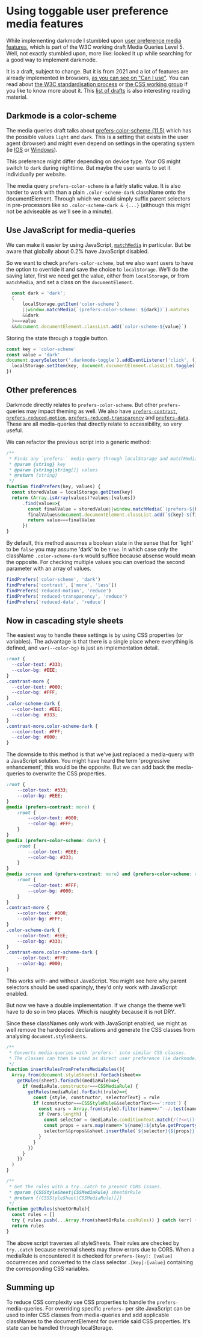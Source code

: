 <!--
  date: 2023-06-29
  modified: 2023-06-29
  slug: using-toggable-user-preference-media-features
  type: post
  header: christina-deravedisian-_ipepr0WJDA-unsplash.jpg
  headerColofon: photo by [Christina Deravedisian](https://unsplash.com/@christinadera)
  headerClassName: no-blur
  categories: code, CSS, JavaScript, accessibility
  tags: Angular, accounting, invoicing, Vue
  description: How to easily use prefers-media-queries and make them adjustable through user preferences.
-->

# Using toggable user preference media features

While implementing darkmode I stumbled upon [user preference media features](https://www.w3.org/TR/mediaqueries-5/#mf-user-preferences), which is part of the W3C working draft Media Queries Level 5. Well, not exactly stumbled upon, more like: looked it up while searching for a good way to implement darkmode.

It is a draft, subject to change. But it is from 2021 and a lot of features are already implemented in browsers, [as you can see on "Can I use"](https://caniuse.com/?search=prefers-). 
You can read about [the W3C standardisation process](https://www.w3.org/2004/02/Process-20040205/tr.html) or [the CSS working group](https://wiki.csswg.org/) if you like to know more about it. This [list of drafts](https://drafts.csswg.org/) is also interesting reading material.

## Darkmode is a color-scheme

The media queries draft talks about [prefers-color-scheme (11.5)](https://www.w3.org/TR/mediaqueries-5/#prefers-color-scheme) which has the possible values `light` and `dark`.
This is a setting that exists in the user agent (browser) and might even depend on settings in the operating system (ie [IOS](https://support.apple.com/guide/mac-help/use-a-light-or-dark-appearance-mchl52e1c2d2/mac) or [Windows](https://support.microsoft.com/en-us/office/use-color-and-contrast-for-accessibility-in-microsoft-365-bb11486d-fc7d-4cd9-b344-16e2bc2a2387#bmkm_windows11dark)).

This preference might differ depending on device type. Your OS might switch to `dark` during nighttime. But maybe the user wants to set it individually per website.

The media query `prefers-color-scheme` is a fairly static value. It is also harder to work with than a plain `.color-scheme-dark` className onto the documentElement. Through which we could simply suffix parent selectors in pre-processors like so `.color-scheme-dark & {...}` (although this might not be adviseable as we'll see in a minute).


## Use JavaScript for media-queries

We can make it easier by using JavaScript, [`matchMedia`](https://developer.mozilla.org/en-US/docs/Web/API/Window/matchMedia) in particular. But be aware that globally about 0.2% have JavaScript disabled.

So we want to check `prefers-color-scheme`, but we also want users to have the option to override it and save the choice to `localStorage`.
We'll do the saving later, first we need get the value, either from `localStorage`, or from `matchMedia`, and set a class on the `documentElement`.

```JavaScript
  const dark = 'dark';
  (
      localStorage.getItem('color-scheme')
      ||window.matchMedia(`(prefers-color-scheme: ${dark})`).matches
      &&dark
  )===value
  &&document.documentElement.classList.add(`color-scheme-${value}`)
```

Storing the state through a toggle button.

```JavaScript
const key = 'color-scheme'
const value = 'dark'
document.querySelector('.darkmode-toggle').addEventListener('click', ()=>{
  localStorage.setItem(key, document.documentElement.classList.toggle(`${key}-${value}`)?value:'light')
})
```


## Other preferences

Darkmode directly relates to `prefers-color-scheme`. But other `prefers-` queries may impact theming as well. We also have [`prefers-contrast`](https://www.w3.org/TR/mediaqueries-5/#prefers-contrast), [`prefers-reduced-motion`](https://www.w3.org/TR/mediaqueries-5/#prefers-reduced-motion), [`prefers-reduced-transparency`](https://www.w3.org/TR/mediaqueries-5/#prefers-reduced-transparency) and [`prefers-data`](https://www.w3.org/TR/mediaqueries-5/#prefers-reduced-data). These are all media-queries that directly relate to accessibility, so very useful.

We can refactor the previous script into a generic method:

```JavaScript
/**
 * Finds any `prefers-` media-query through localStorage and matchMedia and sets documentElement classNames accordingly
 * @param {string} key
 * @param {string|string[]} values
 * @return {string}
 */
function findPrefers(key, values) {
  const storedValue = localStorage.getItem(key)
  return (Array.isArray(values)?values:[values])
      .find(value=>{
        const finalValue = storedValue||window.matchMedia(`(prefers-${key}: ${value})`).matches&&value
        finalValue&&document.documentElement.classList.add(`${key}-${finalValue}`)
        return value===finalValue
      })
}
```

By default, this method assumes a boolean state in the sense that for 'light' to be `false` you may assume 'dark' to be `true`. In which case only the className `.color-scheme-dark` would suffice because absense would mean the opposite.
For checking multiple values you can overload the second parameter with an array of values.

```JavaScript
findPrefers('color-scheme', 'dark')
findPrefers('contrast', ['more', 'less'])
findPrefers('reduced-motion', 'reduce')
findPrefers('reduced-transparency', 'reduce')
findPrefers('reduced-data', 'reduce')
```

## Now in cascading style sheets

The easiest way to handle these settings is by using CSS properties (or variables). The advantage is that there is a single place where everything is defined, and `var(--color-bg)` is just an implementation detail.

```CSS
:root {
  --color-text: #333;
  --color-bg: #EEE;
}
.contrast-more {
  --color-text: #000;
  --color-bg: #FFF;
}
.color-scheme-dark {
  --color-text: #EEE;
  --color-bg: #333;
}
.contrast-more.color-scheme-dark {
  --color-text: #FFF;
  --color-bg: #000;
}
```

The downside to this method is that we've just replaced a media-query with a JavaScript solution. You might have heard the term 'progressive enhancement', this would be the opposite.
But we can add back the media-queries to overwrite the CSS properties.

```CSS
:root {
	--color-text: #333;
	--color-bg: #EEE;
}
@media (prefers-contrast: more) {
	:root {
		--color-text: #000;
		--color-bg: #FFF;
	}
}
@media (prefers-color-scheme: dark) {
	:root {
        --color-text: #EEE;
        --color-bg: #333;
	}
}
@media screen and (prefers-contrast: more) and (prefers-color-scheme: dark) {
	:root {
		--color-text: #FFF;
		--color-bg: #000;
	}
}
.contrast-more {
	--color-text: #000;
	--color-bg: #FFF;
}
.color-scheme-dark {
	--color-text: #EEE;
	--color-bg: #333;
}
.contrast-more.color-scheme-dark {
	--color-text: #FFF;
	--color-bg: #000;
}

```

This works with- and without JavaScript. You might see here why parent selectors should be used sparingly, they'd only work with JavaScript enabled.

But now we have a double implementation. If we change the theme we'll have to do so in two places. Which is naughty because it is not DRY.

Since these classNames only work with JavaScript enabled, we might as well remove the hardcoded declarations and generate the CSS classes from analysing `document.styleSheets`.

```JavaScript
/**
 * Converts media-queries with `prefers-` into similar CSS classes.
 * The classes can then be used as direct user preference (ie darkmode).
 */
function insertRulesFromPrefersMediaRules(){
  Array.from(document.styleSheets).forEach(sheet=>
    getRules(sheet).forEach((mediaRule)=>{
      if (mediaRule.constructor===CSSMediaRule) {
        getRules(mediaRule).forEach((rule)=>{
          const {style, constructor, selectorText} = rule
          if (constructor===CSSStyleRule&&selectorText===':root') {
            const vars = Array.from(style).filter(name=>/^--/.test(name))
            if (vars.length) {
              const selector = (mediaRule.conditionText.match(/(?<=\()(prefers-[^)]*)/g)||[]).map(s=>'.'+s.replace(/\:\s/,'-').substring(8)).join('')
              const props = vars.map(name=>`${name}:${style.getPropertyValue(name).trim()};`).join('')
              selector&&props&&sheet.insertRule(`${selector}{${props}}`, sheet.cssRules.length)
            }
          }
        })
      }
    })
  )
}

/**
 * Get the rules with a try..catch to prevent CORS issues.
 * @param {CSSStyleSheet|CSSMediaRule} sheetOrRule
 * @return {(CSSStyleSheet|CSSMediaRule)[]}
 */
function getRules(sheetOrRule){
  const rules = []
  try { rules.push(...Array.from(sheetOrRule.cssRules)) } catch (err) {}
  return rules
}

```

The above script traverses all styleSheets. Their rules are checked by `try..catch` because external sheets may throw errors due to CORS. When a mediaRule is encountered it is checked for `prefers-[key]: [value]` occurrences and converted to the class selector `.[key]-[value]` containing the corresponding CSS variables.

## Summing up

To reduce CSS complexity use CSS properties to handle the `prefers-` media-queries.
For overriding specific `prefers-` per site JavaScript can be used to infer CSS classes from media-queries and add applicable classNames to the documentElement for override said CSS properties. It's state can be handled through localStorage.
